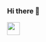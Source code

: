 ### Hi there 👋

<img height="30" wight="40" src="https://cdn.jsdelivr.net/gh/devicons/devicon/icons/react/react-original.svg" />

<!--
**JoseEduardognzg/JoseEduardognzg** is a ✨ _special_ ✨ repository because its `README.md` (this file) appears on your GitHub profile.

Here are some ideas to get you started:

- 🔭 I’m currently working on ...
- 🌱 I’m currently learning ...
- 👯 I’m looking to collaborate on ...
- 🤔 I’m looking for help with ...
- 💬 Ask me about ...
- 📫 How to reach me: ...
- 😄 Pronouns: ...
- ⚡ Fun fact: ...
-->
